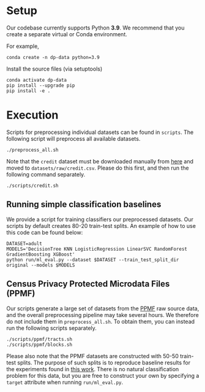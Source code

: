 # Setup

Our codebase currently supports Python **3.9**. We recommend that you create a separate virtual or Conda environment.

For example,
````
conda create -n dp-data python=3.9
````

Install the source files (via setuptools)
````
conda activate dp-data
pip install --upgrade pip
pip install -e .
````

# Execution

Scripts for preprocessing individual datasets can be found in `scripts`. The following script will preprocess all available datasets.
````
./preprocess_all.sh
````
Note that the `credit` dataset must be downloaded manually from [here](https://www.kaggle.com/datasets/mlg-ulb/creditcardfraud) and moved to `datasets/raw/credit.csv`. Please do this first, and then run the following command separately.
````
./scripts/credit.sh
````

## Running simple classification baselines
We provide a script for training classifiers our preprocessed datasets. Our scripts by default creates 80-20 train-test splits. An example of how to use this code can be found below:
````
DATASET=adult
MODELS='DecisionTree KNN LogisticRegression LinearSVC RandomForest GradientBoosting XGBoost'
python run/ml_eval.py --dataset $DATASET --train_test_split_dir original --models $MODELS
````

## Census Privacy Protected Microdata Files (PPMF)

Our scripts generate a large set of datasets from the [PPMF](https://www.census.gov/programs-surveys/decennial-census/decade/2020/planning-management/process/disclosure-avoidance/2020-das-development.html) raw source data, and the overall preprocessing pipeline may take several hours. We therefore do not include them in `preprocess_all.sh`. To obtain them, you can instead run the following scripts separately.
````
./scripts/ppmf/tracts.sh
./scripts/ppmf/blocks.sh
````

Please also note that the PPMF datasets are constructed with 50-50 train-test splits. The purpose of such splits is to reproduce baseline results for the experiments found in [this work](https://arxiv.org/abs/2211.03128). There is no natural classification problem for this data, but you are free to construct your own by specifying a `target` attribute when running `run/ml_eval.py`.